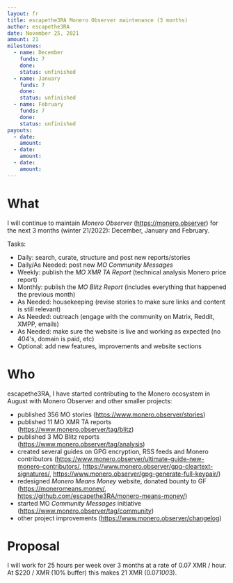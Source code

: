 ```yaml
---
layout: fr
title: escapethe3RA Monero Observer maintenance (3 months)
author: escapethe3RA
date: November 25, 2021
amount: 21
milestones:
  - name: December
    funds: 7
    done:
    status: unfinished
  - name: January
    funds: 7
    done:
    status: unfinished
  - name: February
    funds: 7
    done:
    status: unfinished
payouts:
  - date:
    amount:
  - date:
    amount:
  - date:
    amount:
---
```


# What

I will continue to maintain *Monero Observer* (https://monero.observer) for the next 3 months (winter 21/2022): December, January and February.

Tasks:

- Daily: search, curate, structure and post new reports/stories
- Daily/As Needed: post new *MO Community Messages*
- Weekly: publish the *MO XMR TA Report* (technical analysis Monero price report)
- Monthly: publish the *MO Blitz Report* (includes everything that happened the previous month)
- As Needed: housekeeping (revise stories to make sure links and content is still relevant)
- As Needed: outreach (engage with the community on Matrix, Reddit, XMPP, emails)
- As Needed: make sure the website is live and working as expected (no 404's, domain is paid, etc)
- Optional: add new features, improvements and website sections

# Who

escapethe3RA, I have started contributing to the Monero ecosystem in August with Monero Observer and other smaller projects:

- published 356 MO stories (https://www.monero.observer/stories)
- published 11 MO XMR TA reports (https://www.monero.observer/tag/blitz)
- published 3 MO Blitz reports (https://www.monero.observer/tag/analysis)
- created several guides on GPG encryption, RSS feeds and Monero contributors (https://www.monero.observer/ultimate-guide-new-monero-contributors/, https://www.monero.observer/gpg-cleartext-signatures/, https://www.monero.observer/gpg-generate-full-keypair/)
- redesigned *Monero Means Money* website, donated bounty to GF (https://moneromeans.money/, https://github.com/escapethe3RA/monero-means-money/)
- started MO *Community Messages* initiative (https://www.monero.observer/tag/community)
- other project improvements (https://www.monero.observer/changelog)
 
# Proposal

I will work for 25 hours per week over 3 months at a rate of 0.07 XMR / hour. At $220 / XMR (10% buffer) this makes 21 XMR (0.07*100*3).

